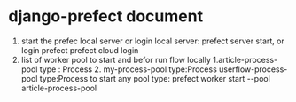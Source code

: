 # django-prefect document

1. start the prefec local server or login
    local server: prefect server start,
   or login prefect prefect cloud login
2. list of worker pool to start and befor run flow locally
   1.article-process-pool 
     type : Process
   2. my-process-pool
     type:Process
     userflow-process-pool
      type:Process
   to start any pool  type: prefect worker start --pool article-process-pool

